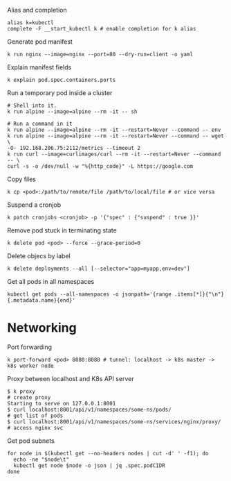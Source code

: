 Alias and completion

```
alias k=kubectl
complete -F __start_kubectl k # enable completion for k alias
```

Generate pod manifest

```
k run nginx --image=nginx --port=80 --dry-run=client -o yaml
```

Explain manifest fields

```
k explain pod.spec.containers.ports
```

Run a temporary pod inside a cluster

```
# Shell into it.
k run alpine --image=alpine --rm -it -- sh

# Run a command in it
k run alpine --image=alpine --rm -it --restart=Never --command -- env
k run alpine --image=alpine --rm -it --restart=Never --command -- wget \
-O- 192.168.206.75:2112/metrics --timeout 2
k run curl --image=curlimages/curl --rm -it --restart=Never --command -- \
curl -s -o /dev/null -w "%{http_code}" -L https://google.com
```

Copy files

```
k cp <pod>:/path/to/remote/file /path/to/local/file # or vice versa
```

Suspend a cronjob

```
k patch cronjobs <cronjob> -p '{"spec" : {"suspend" : true }}'
```

Remove pod stuck in terminating state

```
k delete pod <pod> --force --grace-period=0
```

Delete objecs by label

```
k delete deployments --all [--selector="app=myapp,env=dev"]
```

Get all pods in all namespaces

```
kubectl get pods --all-namespaces -o jsonpath='{range .items[*]}{"\n"}{.metadata.name}{end}'
```

# Networking

Port forwarding

```
k port-forward <pod> 8080:8080 # tunnel: localhost -> k8s master -> k8s worker node
```

Proxy between localhost and K8s API server

```
$ k proxy                                                             # create proxy
Starting to serve on 127.0.0.1:8001
$ curl localhost:8001/api/v1/namespaces/some-ns/pods/                 # get list of pods
$ curl localhost:8001/api/v1/namespaces/some-ns/services/nginx/proxy/ # access nginx svc
```

Get pod subnets

```
for node in $(kubectl get --no-headers nodes | cut -d' ' -f1); do
  echo -ne "$node\t"
  kubectl get node $node -o json | jq .spec.podCIDR
done
```
